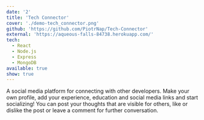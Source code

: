 ```yaml
---
date: '2'
title: 'Tech Connector'
cover: './demo-tech_connector.png'
github: 'https://github.com/PiotrNap/Tech-Connector'
external: 'https://aqueous-falls-84738.herokuapp.com/'
tech:
  - React
  - Node.js
  - Express
  - MongoDB
available: true
show: true
---
```


A social media platform for connecting with other developers. Make your own profile, add your experience, education and social media links and start socializing! You can post your thoughts that are visible for others, like or dislike the post or leave a comment for further conversation.
